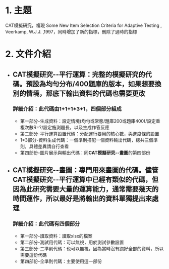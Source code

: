 # 1. 主題
CAT模擬研究，複現 Some New Item Selection Criteria for Adaptive Testing , Veerkamp, W.J.J. ,1997，同時增加了新的指標，刪除了過時的指標

# 2. 文件介紹
- ## **CAT模擬研究--平行運算**：完整的模擬研究的代碼。預設為均勻分布/400題庫的版本，如果想要換別的情境，那底下輸出資料的代碼也需要更改
  ### **詳細介紹**：此代碼由1+1+1*3+1，四個部分組成
  - 第一部分-生成資料：設定情境(均勻或常態/題庫200或題庫400)/設定重複次數R=?/設定施測題長，以及生成作答反應
  - 第二部分-平行運算設置代碼：分配運行要用的核心數，與進度條的設置
  - 1*3部分-資料生成代碼：一個準則搭配一個資料輸出代碼，總共三個準則，具體差異請自行查看
  - 第四部份-圖片展示與輸出代碼：同**CAT模擬研究--畫圖**的第四部份

- ## **CAT模擬研究--畫圖**：專門用來畫圖的代碼。儘管**CAT模擬研究--平行運算**中已經有類似的代碼，但因為此研究需要大量的運算能力，通常需要幾天的時間運作，所以最好是將輸出的資料單獨提出來處理
  ### **詳細介紹**：此代碼有四個部分
  - 第一部分-讀取資料：讀取xlsx的檔案
  - 第二部分-測試用代碼：可以無視，用於測試參數設置
  - 第三部分-二準則代碼：也可以無視，因為當時沒有跑好全部的資料，所以需要這份代碼
  - 第四部份-全準則代碼：主要使用這一部份
